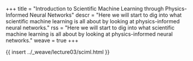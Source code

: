 +++
title = "Introduction to Scientific Machine Learning through Physics-Informed Neural Networks"
descr = "Here we will start to dig into what scientific machine learning is all about by looking at physics-informed neural networks."
rss = "Here we will start to dig into what scientific machine learning is all about by looking at physics-informed neural networks."
weave = true
+++

{{ insert ../_weave/lecture03/sciml.html }}